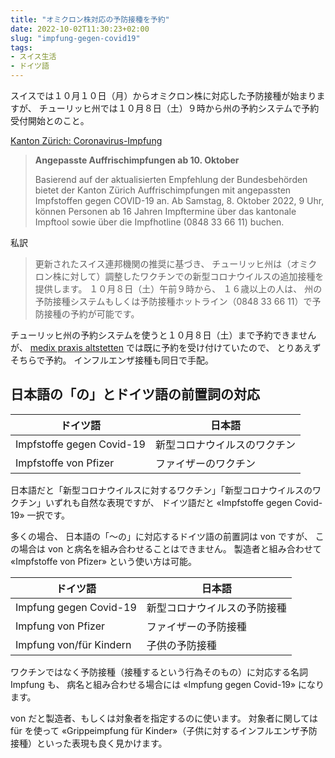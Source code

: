 ```yaml
---
title: "オミクロン株対応の予防接種を予約"
date: 2022-10-02T11:30:23+02:00
slug: "impfung-gegen-covid19"
tags:
- スイス生活
- ドイツ語
---
```

スイスでは１０月１０日（月）からオミクロン株に対応した予防接種が始まりますが、
チューリッヒ州では１０月８日（土）９時から州の予約システムで予約受付開始とのこと。

[Kanton Zürich: Coronavirus-Impfung](https://www.zh.ch/de/gesundheit/coronavirus/coronavirus-impfung.html)

> **Angepasste Auffrischimpfungen ab 10. Oktober**
>
> Basierend auf der aktualisierten Empfehlung der Bundesbehörden bietet der Kanton Zürich Auffrischimpfungen mit angepassten Impfstoffen gegen COVID-19 an. Ab Samstag, 8. Oktober 2022, 9 Uhr, können Personen ab 16 Jahren Impftermine über das kantonale Impftool sowie über die Impfhotline (0848 33 66 11) buchen.

私訳
> 更新されたスイス連邦機関の推奨に基づき、
チューリッヒ州は（オミクロン株に対して）調整したワクチンでの新型コロナウイルスの追加接種を提供します。
１０月８日（土）午前９時から、
１６歳以上の人は、
州の予防接種システムもしくは予防接種ホットライン（0848 33 66 11）で予防接種の予約が可能です。

チューリッヒ州の予約システムを使うと１０月８日（土）まで予約できませんが、
[medix praxis altstetten](https://www.medix-praxis-altstetten.ch/) では既に予約を受け付けていたので、
とりあえずそちらで予約。
インフルエンザ接種も同日で手配。

## 日本語の「の」とドイツ語の前置詞の対応

| ドイツ語 | 日本語 |
| - | - |
| Impfstoffe gegen Covid-19 | 新型コロナウイルスのワクチン |
| Impfstoffe von Pfizer | ファイザーのワクチン |

日本語だと「新型コロナウイルスに対するワクチン」「新型コロナウイルスのワクチン」いずれも自然な表現ですが、
ドイツ語だと «Impfstoffe gegen Covid-19» 一択です。

多くの場合、
日本語の「〜の」に対応するドイツ語の前置詞は von ですが、
この場合は von と病名を組み合わせることはできません。
製造者と組み合わせて «Impfstoffe von Pfizer» という使い方は可能。

| ドイツ語 | 日本語 |
| - | - |
| Impfung gegen Covid-19 | 新型コロナウイルスの予防接種 |
| Impfung von Pfizer | ファイザーの予防接種 |
| Impfung von/für Kindern | 子供の予防接種 |

ワクチンではなく予防接種（接種するという行為そのもの）に対応する名詞 Impfung も、
病名と組み合わせる場合には «Impfung gegen Covid-19» になります。

von だと製造者、もしくは対象者を指定するのに使います。
対象者に関しては für を使って «Grippeimpfung für Kinder»（子供に対するインフルエンザ予防接種）といった表現も良く見かけます。
